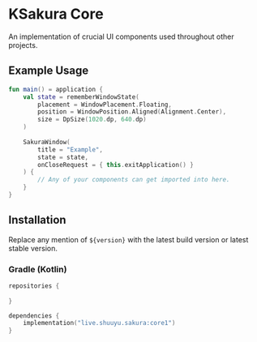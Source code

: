 # KSakura Core
An implementation of crucial UI components used throughout other projects.

## Example Usage
```kotlin
fun main() = application {
    val state = rememberWindowState(
        placement = WindowPlacement.Floating,
        position = WindowPosition.Aligned(Alignment.Center),
        size = DpSize(1020.dp, 640.dp)
    )
    
    SakuraWindow(
        title = "Example",
        state = state,
        onCloseRequest = { this.exitApplication() }
    ) {
        // Any of your components can get imported into here.
    }
}
```

## Installation
Replace any mention of ``${version}`` with the latest build version or latest stable version. 

### Gradle (Kotlin)
```kotlin
repositories {
    
}

dependencies {
    implementation("live.shuuyu.sakura:core1")
}
```